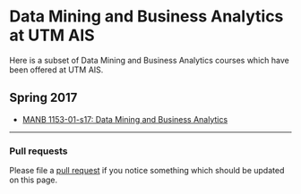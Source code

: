 # Data Mining and Business Analytics at UTM AIS

Here is a subset of Data Mining and Business Analytics courses which have been offered at UTM AIS.

## Spring 2017
* [MANB 1153-01-s17: Data Mining and Business Analytics](http://utm-data-mining.github.io/manb1153-01-s17)

----

### Pull requests
Please file a [pull request](https://github.com/utm-data-mining/utm-data-mining.github.io/pulls) if you notice something which should be updated on this page.
